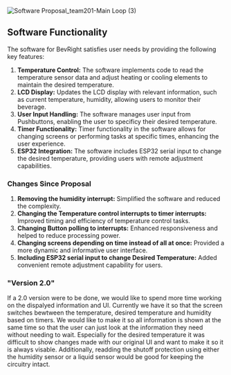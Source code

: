 ![Software Proposal_team201-Main Loop (3)](https://github.com/EGR-314-Team-201/EGR-314-Team-201/assets/156974933/0be1d3f6-65ad-4b9c-baf1-b15735e26527)


## Software Functionality

The software for BevRight satisfies user needs by providing the following key features:

1. **Temperature Control:** The software implements code to read the temperature sensor data and adjust heating or cooling elements to maintain the desired temperature.
2. **LCD Display:** Updates the LCD display with relevant information, such as current temperature, humidity, allowing users to monitor their beverage.
3. **User Input Handling:** The software manages user input from Pushbuttons, enabling the user to specificy their desired temperature.
4. **Timer Functionality:** Timer functionality in the software allows for changing screens or performing tasks at specific times, enhancing the user experience.
5. **ESP32 Integration:** The software includes ESP32 serial input to change the desired temperature, providing users with remote adjustment capabilities.


### Changes Since Proposal

1. **Removing the humidity interrupt:** Simplified the software and reduced the complexity.
2. **Changing the Temperature control interrupts to timer interrupts:** Improved timing and efficiency of temperature control tasks.
3. **Changing Button polling to interrupts:** Enhanced responsiveness and helped to reduce processing power.
4. **Changing screens depending on time instead of all at once:** Provided a more dynamic and informative user interface.   
5. **Including ESP32 serial input to change Desired Temperature:** Added convenient remote adjustment capability for users.




### "Version 2.0"

If a 2.0 version were to be done, we would like to spend more time working on the dispalyed information and UI. Currently we have it so that the screen switches bewtween the temperature, desired temperature and humidity based on timers. We would like to make it so all information is shown at the same time so that the user can just look at the information they need without needing to wait. Especially for the desired temperature it was difficult to show changes made with our original UI and want to make it so it is always visable. Additionally, readding the shutoff protection using either the humidity sensor or a liquid sensor would be good for keeping the circuitry intact.
